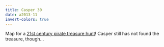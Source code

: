```yaml
---
title: Casper 30
date: a2013-11
invert-colors: true
---
```


<section>
  <span>
    Map for a <a href="http://casper30.nl/">21st century pirate treasure hunt</a>! Casper still has not found the treasure, though...
  </span>
</section>
